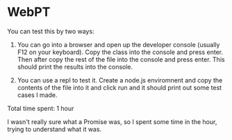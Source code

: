 # WebPT
You can test this by two ways:

1. You can go into a browser and open up the developer console (usually F12 on your keyboard). Copy the class into the console and press enter. Then after copy the rest of the file into the console and press enter. This should print the results into the console.

2. You can use a repl to test it. Create a node.js enviromnent and copy the contents of the file into it and click run and it should print out some test cases I made.

Total time spent: 1 hour

I wasn't really sure what a Promise was, so I spent some time in the hour, trying to understand what it was.
